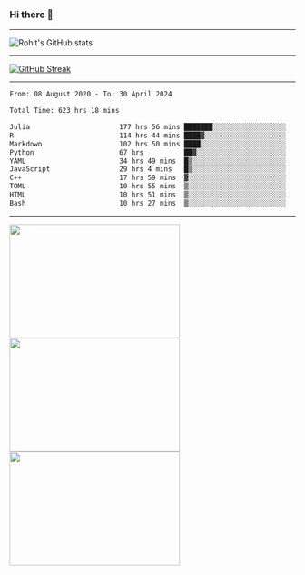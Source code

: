 ### Hi there 👋

<hr/>

![Rohit's GitHub stats](https://github-readme-stats.vercel.app/api?username=RohitRathore1&show_icons=true&theme=transparent)

<hr/>

[![GitHub Streak](http://github-readme-streak-stats.herokuapp.com?user=RohitRathore1&theme=dark&mode=weekly)](https://git.io/streak-stats)

<hr/>

<!--START_SECTION:waka-->

```txt
From: 08 August 2020 - To: 30 April 2024

Total Time: 623 hrs 18 mins

Julia                      177 hrs 56 mins ███████░░░░░░░░░░░░░░░░░░   28.55 %
R                          114 hrs 44 mins ████▓░░░░░░░░░░░░░░░░░░░░   18.41 %
Markdown                   102 hrs 50 mins ████░░░░░░░░░░░░░░░░░░░░░   16.50 %
Python                     67 hrs          ██▓░░░░░░░░░░░░░░░░░░░░░░   10.75 %
YAML                       34 hrs 49 mins  █▒░░░░░░░░░░░░░░░░░░░░░░░   05.59 %
JavaScript                 29 hrs 4 mins   █▒░░░░░░░░░░░░░░░░░░░░░░░   04.67 %
C++                        17 hrs 59 mins  ▓░░░░░░░░░░░░░░░░░░░░░░░░   02.89 %
TOML                       10 hrs 55 mins  ▒░░░░░░░░░░░░░░░░░░░░░░░░   01.75 %
HTML                       10 hrs 51 mins  ▒░░░░░░░░░░░░░░░░░░░░░░░░   01.74 %
Bash                       10 hrs 27 mins  ▒░░░░░░░░░░░░░░░░░░░░░░░░   01.68 %
```

<!--END_SECTION:waka-->

<hr/>

<p>
  <img src="https://wakatime.com/share/@TeAmp0is0N/0205e68a-e5ed-48bf-b870-3c94c1fa77d3.svg" width="300" height="200">
  <img src="https://wakatime.com/share/@TeAmp0is0N/3935ee43-08a3-493e-8b95-60c1f9204b15.svg" width="300" height="200">
  <img src="https://wakatime.com/share/@TeAmp0is0N/8717aacc-7340-44e0-abb1-987dc9823fcd.svg" width="300" height="200">
</p>





